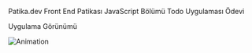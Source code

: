 <p>Patika.dev Front End Patikası JavaScript Bölümü Todo Uygulaması Ödevi</p>
<p>Uygulama Görünümü</p>
<img src="https://i.ibb.co/M69619H/Animation.gif" alt="Animation" border="0"></a>